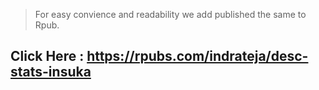> For easy convience and readability we add published the same to Rpub.

## Click Here : https://rpubs.com/indrateja/desc-stats-insuka
